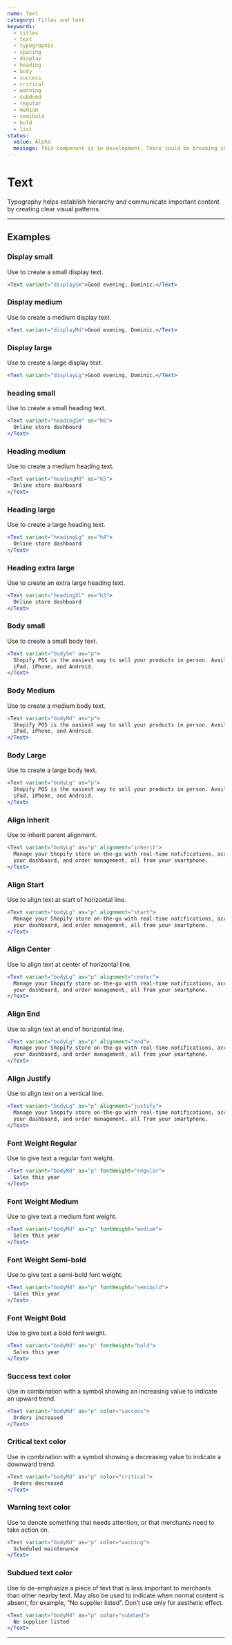 ```yaml
---
name: Text
category: Titles and text
keywords:
  - titles
  - text
  - typographic
  - spacing
  - display
  - heading
  - body
  - success
  - critical
  - warning
  - subdued
  - regular
  - medium
  - semibold
  - bold
  - list
status:
  value: Alpha
  message: This component is in development. There could be breaking changes made to it in a non-major release of Polaris. Please use with caution.
---
```


# Text

Typography helps establish hierarchy and communicate important content by creating clear visual patterns.

---

## Examples

### Display small

Use to create a small display text.

```jsx
<Text variant="displaySm">Good evening, Dominic.</Text>
```

### Display medium

Use to create a medium display text.

```jsx
<Text variant="displayMd">Good evening, Dominic.</Text>
```

### Display large

Use to create a large display text.

```jsx
<Text variant="displayLg">Good evening, Dominic.</Text>
```

### heading small

Use to create a small heading text.

```jsx
<Text variant="headingSm" as="h6">
  Online store dashboard
</Text>
```

### Heading medium

Use to create a medium heading text.

```jsx
<Text variant="headingMd" as="h5">
  Online store dashboard
</Text>
```

### Heading large

Use to create a large heading text.

```jsx
<Text variant="headingLg" as="h4">
  Online store dashboard
</Text>
```

### Heading extra large

Use to create an extra large heading text.

```jsx
<Text variant="headingXl" as="h3">
  Online store dashboard
</Text>
```

### Body small

Use to create a small body text.

```jsx
<Text variant="bodySm" as="p">
  Shopify POS is the easiest way to sell your products in person. Available for
  iPad, iPhone, and Android.
</Text>
```

### Body Medium

Use to create a medium body text.

```jsx
<Text variant="bodyMd" as="p">
  Shopify POS is the easiest way to sell your products in person. Available for
  iPad, iPhone, and Android.
</Text>
```

### Body Large

Use to create a large body text.

```jsx
<Text variant="bodyLg" as="p">
  Shopify POS is the easiest way to sell your products in person. Available for
  iPad, iPhone, and Android.
</Text>
```

### Align Inherit

Use to inherit parent alignment.

```jsx
<Text variant="bodyLg" as="p" alignment="inherit">
  Manage your Shopify store on-the-go with real-time notifications, access to
  your dashboard, and order management, all from your smartphone.
</Text>
```

### Align Start

Use to align text at start of horizontal line.

```jsx
<Text variant="bodyLg" as="p" alignment="start">
  Manage your Shopify store on-the-go with real-time notifications, access to
  your dashboard, and order management, all from your smartphone.
</Text>
```

### Align Center

Use to align text at center of horizontal line.

```jsx
<Text variant="bodyLg" as="p" alignment="center">
  Manage your Shopify store on-the-go with real-time notifications, access to
  your dashboard, and order management, all from your smartphone.
</Text>
```

### Align End

Use to align text at end of horizontal line.

```jsx
<Text variant="bodyLg" as="p" alignment="end">
  Manage your Shopify store on-the-go with real-time notifications, access to
  your dashboard, and order management, all from your smartphone.
</Text>
```

### Align Justify

Use to align text on a vertical line.

```jsx
<Text variant="bodyLg" as="p" alignment="justify">
  Manage your Shopify store on-the-go with real-time notifications, access to
  your dashboard, and order management, all from your smartphone.
</Text>
```

### Font Weight Regular

Use to give text a regular font weight.

```jsx
<Text variant="bodyMd" as="p" fontWeight="regular">
  Sales this year
</Text>
```

### Font Weight Medium

Use to give text a medium font weight.

```jsx
<Text variant="bodyMd" as="p" fontWeight="medium">
  Sales this year
</Text>
```

### Font Weight Semi-bold

Use to give text a semi-bold font weight.

```jsx
<Text variant="bodyMd" as="p" fontWeight="semibold">
  Sales this year
</Text>
```

### Font Weight Bold

Use to give text a bold font weight.

```jsx
<Text variant="bodyMd" as="p" fontWeight="bold">
  Sales this year
</Text>
```

### Success text color

Use in combination with a symbol showing an increasing value to indicate an upward trend.

```jsx
<Text variant="bodyMd" as="p" color="success">
  Orders increased
</Text>
```

### Critical text color

Use in combination with a symbol showing a decreasing value to indicate a downward trend.

```jsx
<Text variant="bodyMd" as="p" color="critical">
  Orders decreased
</Text>
```

### Warning text color

Use to denote something that needs attention, or that merchants need to take action on.

```jsx
<Text variant="bodyMd" as="p" color="warning">
  Scheduled maintenance
</Text>
```

### Subdued text color

Use to de-emphasize a piece of text that is less important to merchants than other nearby text. May also be used to indicate when normal content is absent, for example, “No supplier listed”. Don’t use only for aesthetic effect.

```jsx
<Text variant="bodyMd" as="p" color="subdued">
  No supplier listed
</Text>
```

---
